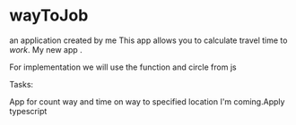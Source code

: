 # wayToJob
 an application created by me
This app allows you to calculate travel time to <i>work</i>. 
My new app .

For implementation we will use the function and circle from js

Tasks:

App for count way and time on way to specified location
I'm coming.Apply typescript
